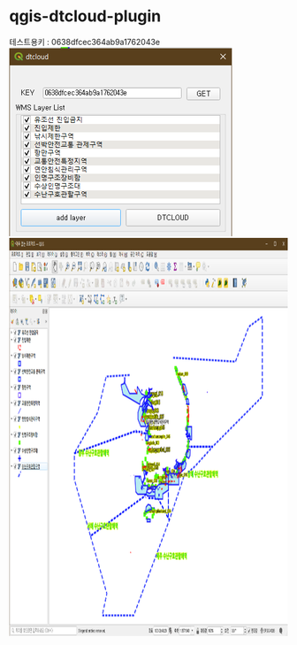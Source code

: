 # qgis-dtcloud-plugin
테스트용키 : 0638dfcec364ab9a1762043e
<img src="./sc001.png" width="403px" height="342px" />
<img src="./sc002.png" width="1280px" height="720px" />
